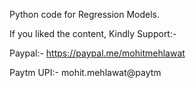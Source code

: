 Python code for Regression Models.

If you liked the content, Kindly Support:-

Paypal:- https://paypal.me/mohitmehlawat

Paytm UPI:- mohit.mehlawat@paytm
